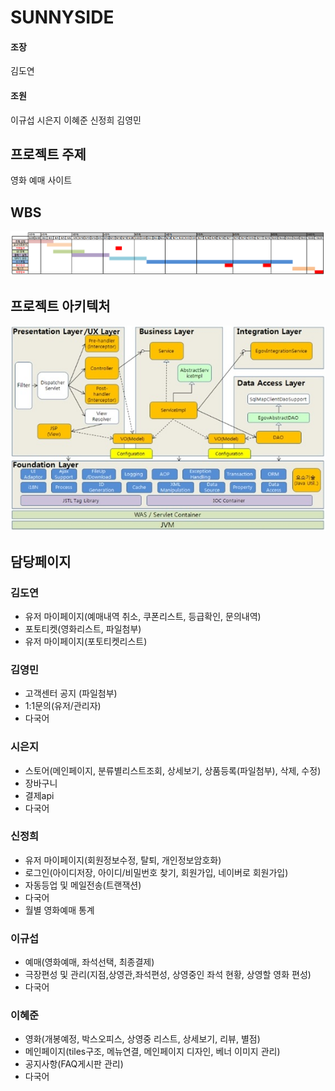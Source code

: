 # SUNNYSIDE
#### 조장
김도연
#### 조원
이규섭
시은지
이혜준
신정희
김영민  

## 프로젝트 주제
영화 예매 사이트

## WBS
![WBS](https://github.com/HR-Kim/SUNNYSIDE3/blob/master/DOC/image/WBS.PNG)

## 프로젝트 아키텍처
![모바일컴포턴트아키텍처](https://github.com/HR-Kim/SUNNYSIDE3/blob/master/DOC/image/%EC%95%84%ED%82%A4%ED%85%8D%EC%B2%98.png?raw=true)

## 담당페이지
### 김도연
  - 유저 마이페이지(예매내역 취소, 쿠폰리스트, 등급확인, 문의내역)
  - 포토티켓(영화리스트, 파일첨부)
  - 유저 마이페이지(포토티켓리스트) 
  
### 김영민
  - 고객센터 공지 (파일첨부)
  - 1:1문의(유저/관리자)
  - 다국어

### 시은지
  - 스토어(메인페이지, 분류별리스트조회, 상세보기, 상품등록(파일첨부), 삭제, 수정)
  - 장바구니
  - 결제api
  - 다국어
  
### 신정희
  - 유저 마이페이지(회원정보수정, 탈퇴, 개인정보암호화)
  - 로그인(아이디저장, 아이디/비밀번호 찾기, 회원가입, 네이버로 회원가입)
  - 자동등업 및 메일전송(트랜잭션)
  - 다국어
  - 월별 영화예매 통계
  
### 이규섭 
  - 예매(영화예매, 좌석선택, 최종결제)
  - 극장편성 및 관리(지점,상영관,좌석편성, 상영중인 좌석 현황, 상영할 영화 편성)
  - 다국어

### 이혜준
  - 영화(개봉예정, 박스오피스, 상영중 리스트, 상세보기, 리뷰, 별점)
  - 메인페이지(tiles구조, 메뉴연결, 메인페이지 디자인, 베너 이미지 관리)
  - 공지사항(FAQ게시판 관리)
  - 다국어

  
